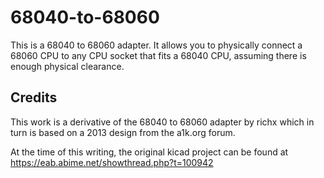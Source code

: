 # 68040-to-68060

This is a 68040 to 68060 adapter. It allows you to physically connect
a 68060 CPU to any CPU socket that fits a 68040 CPU, assuming there
is enough physical clearance.

## Credits

This work is a derivative of the 68040 to 68060 adapter
by richx which in turn is based on a 2013 design from
the a1k.org forum.

At the time of this writing, the original kicad project
can be found at https://eab.abime.net/showthread.php?t=100942

